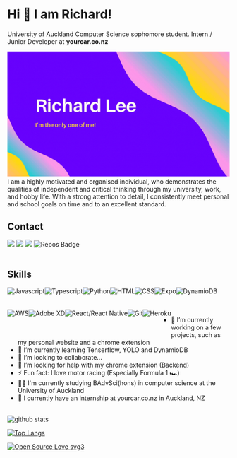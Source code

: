 # Hi 👋 I am Richard!

University of Auckland Computer Science sophomore student. Intern / Junior Developer at <a herf="https://yourcar.co.nz/"><b>yourcar.co.nz</b></a>

<img src="https://raw.githubusercontent.com/richard875/richard875/master/banner.gif">
<br/>
I am a highly motivated and organised individual, who demonstrates the qualities of independent and critical thinking through my university, work, and hobby life. With a strong attention to detail, I consistently meet personal and school goals on time and to an excellent standard.

## Contact

[<img src ="https://img.shields.io/badge/portfolio-web-%23.svg?&style=for-the-badge&logo=&logoColor=white%22">](https://richardlee.dev/)
[<img src ="https://img.shields.io/badge/Email-Richard_875@me.com-%23.svg?&color=yellow&style=for-the-badge&logo=&logoColor=white%22">](mailto:richard_875@me.com)
[<img src="https://img.shields.io/badge/linkedin-%230077B5.svg?&style=for-the-badge&logo=linkedin&logoColor=white" />](https://www.linkedin.com/in/richard875/)
![Repos Badge](https://badges.pufler.dev/repos/richard875?style=for-the-badge&color=red)
<br><br>

## Skills

<img align="left" alt="Javascript" height="50px" src="https://cdn.svgporn.com/logos/javascript.svg" />
<img align="left" alt="Typescript" height="50px" src="https://cdn.svgporn.com/logos/typescript-icon.svg" />
<img align="left" alt="Python" height="50px" src="https://cdn.svgporn.com/logos/python.svg" />
<img align="left" alt="HTML" height="50px" src="https://cdn.svgporn.com/logos/html-5.svg" />
<img align="left" alt="CSS" height="50px" src="https://cdn.svgporn.com/logos/css-3.svg" />
<img align="left" alt="Expo" height="50px" src="https://cdn.svgporn.com/logos/expo.svg" />
<img align="left" alt="DynamioDB" height="50px" src="https://cdn.svgporn.com/logos/aws.svg" />
<img align="left" alt="AWS" height="50px" src="https://cdn.svgporn.com/logos/aws-rds.svg" />
<img align="left" alt="Adobe XD" height="50px" src="https://cdn.worldvectorlogo.com/logos/adobe-xd.svg" />
<img align="left" alt="React/React Native" height="50px" src="https://cdn.svgporn.com/logos/react.svg" />
<img align="left" alt="Git" height="50px" src="https://cdn.svgporn.com/logos/git-icon.svg" />
<img align="left" alt="Heroku" height="50px" src="https://cdn.svgporn.com/logos/heroku-icon.svg" />

<br><br><br>

- 🔭 I’m currently working on a few projects, such as my personal website and a chrome extension
- 🌱 I’m currently learning Tenserflow, YOLO and DynamioDB
- 👯 I’m looking to collaborate...
- 🤔 I’m looking for help with my chrome extension (Backend)
- ⚡ Fun fact: I love motor racing (Especially Formula 1 🏎️)
- 👨‍💻 I'm currently studying BAdvSci(hons) in computer science at the University of Auckland
- 🤖 I currently have an internship at yourcar.co.nz in Auckland, NZ
  <br><br>

![github stats](https://github-readme-stats.vercel.app/api?username=richard875&hide=contribs,prs,stars&count_private=true&show_icons=true&theme=solarized-light)

[![Top Langs](https://github-readme-stats.vercel.app/api/top-langs/?username=richard875&layout=compact)](https://github.com/richard875/github-readme-stats)

[![Open Source Love svg3](https://badges.frapsoft.com/os/v3/open-source.svg?v=103)](https://github.com/ellerbrock/open-source-badges/)
